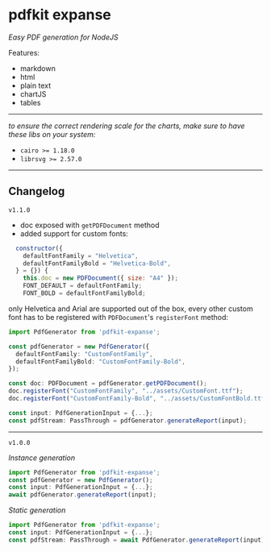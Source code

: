 # pdfkit expanse
_Easy PDF generation for NodeJS_

Features:
- markdown
- html
- plain text
- chartJS
- tables

---

_to ensure the correct rendering scale for the charts, make sure to have these libs on your system:_
- `cairo >= 1.18.0`
- `librsvg >= 2.57.0`

---


## Changelog

`v1.1.0`

- doc exposed with `getPDFDocument` method
- added support for custom fonts:
```js
  constructor({
    defaultFontFamily = "Helvetica",
    defaultFontFamilyBold = "Helvetica-Bold",
  } = {}) {
    this.doc = new PDFDocument({ size: "A4" });
    FONT_DEFAULT = defaultFontFamily;
    FONT_BOLD = defaultFontFamilyBold;
```

only Helvetica and Arial are supported out of the box, every other custom font has to be registered with `PDFDocument`'s `registerFont` method:
```ts
import PdfGenerator from 'pdfkit-expanse';

const pdfGenerator = new PdfGenerator({
  defaultFontFamily: "CustomFontFamily",
  defaultFontFamilyBold: "CustomFontFamily-Bold",
});

const doc: PDFDocument = pdfGenerator.getPDFDocument();
doc.registerFont("CustomFontFamily", "../assets/CustomFont.ttf");
doc.registerFont("CustomFontFamily-Bold", "../assets/CustomFontBold.ttf"); // optional

const input: PdfGenerationInput = {...};
const pdfStream: PassThrough = pdfGenerator.generateReport(input);
```

---

`v1.0.0`

*_Instance generation_*

```ts
import PdfGenerator from 'pdfkit-expanse';
const pdfGenerator = new PdfGenerator();
const input: PdfGenerationInput = {...};
await pdfGenerator.generateReport(input);
```

*_Static generation_*

```ts
import PdfGenerator from 'pdfkit-expanse';
const input: PdfGenerationInput = {...};
const pdfStream: PassThrough = await PdfGenerator.generateReport(input);
```
